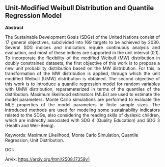 
## Unit-Modified Weibull Distribution and Quantile Regression Model

**Abstract**
<p align="justify">
The Sustainable Development Goals (SDGs) of the United Nations consist of 17 general objectives, subdivided into 169 targets to be achieved by 2030. Several SDG indices and indicators require continuous analysis and evaluation, and most of these indices are supported in the unit interval (0,1). To incorporate the flexibility of the modified Weibull (MW) distribution in doubly constrained datasets, the first objective of this work is to propose a new unit probability distribution based on the MW distribution. For this, a transformation of the MW distribution is applied, through which the unit modified Weibull (UMW) distribution is obtained.
The second objective of this work is to introduce a quantile regression model for random variables with UMW distribution, reparameterized in terms of the quantiles of the distribution. 
Maximum likelihood estimators (MLEs) are used to estimate the model parameters. Monte Carlo simulations are performed to evaluate the MLE properties of the model parameters in finite sample sizes. 
The introduced methods are used for modeling some sustainability indicators related to the SDGs, also considering the reading skills of dyslexic children, which are indirectly associated with SDG 4 (Quality Education) and SDG 3 (Health and Well-Being).
</p>
Keywords: Maximum Likelihood, Monte Carlo Simulation, Quantile Regression, Unit Distribution.


DOI:

Arvix: https://arxiv.org/html/2508.17359v1
